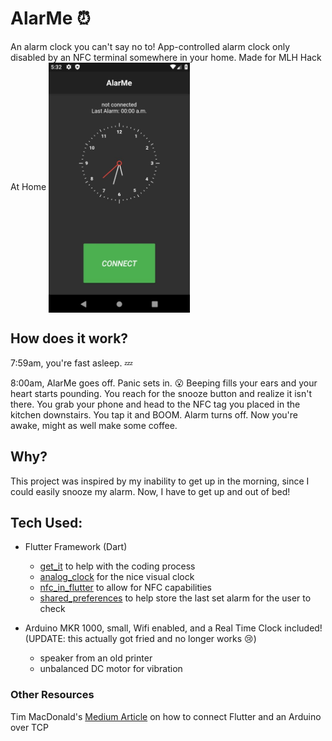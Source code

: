 # AlarMe ⏰
An alarm clock you can't say no to! App-controlled alarm clock only disabled by an NFC terminal somewhere in your home. Made for MLH Hack At Home
<img align="center" height="400px" src="./doc/screenshot.jpg" />

## How does it work?
7:59am, you're fast asleep. 💤

8:00am, AlarMe goes off. Panic sets in. 😮
Beeping fills your ears and your heart starts pounding. You reach for the snooze button and realize it isn't there. You grab your phone and head to the NFC tag you placed in the kitchen downstairs. You tap it and BOOM. Alarm turns off. Now you're awake, might as well make some coffee.

## Why?
This project was inspired by my inability to get up in the morning, since I could easily snooze my alarm. Now, I have to get up and out of bed!

## Tech Used:
- Flutter Framework (Dart)
  - [get_it](https://pub.dev/packages/get_it) to help with the coding process
  - [analog_clock](https://pub.dev/packages/analog_clock) for the nice visual clock 
  - [nfc_in_flutter](https://pub.dev/packages/nfc_in_flutter) to allow for NFC capabilities
  - [shared_preferences](https://pub.dev/packages/shared_preferences) to help store the last set alarm for the user to check
  
- Arduino MKR 1000, small, Wifi enabled, and a Real Time Clock included! (UPDATE: this actually got fried and no longer works 😢)
  - speaker from an old printer
  - unbalanced DC motor for vibration
  
  
  
### Other Resources
Tim MacDonald's [Medium Article](https://medium.com/@TimMcDon4ld/using-flutter-and-arduino-to-control-appliances-b8fcd61b220) on how to connect Flutter and an Arduino over TCP

  